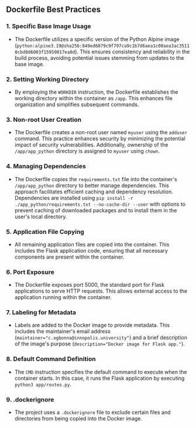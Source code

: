 ## Dockerfile Best Practices

### 1. Specific Base Image Usage
- The Dockerfile utilizes a specific version of the Python Alpine image (`python:alpine3.19@sha256:849ed6079c9f797ca9c1b7d6aea1c00aea3ac35110cbd0d6003f15950017ea8d`). This ensures consistency and reliability in the build process, avoiding potential issues stemming from updates to the base image.

### 2. Setting Working Directory
- By employing the `WORKDIR` instruction, the Dockerfile establishes the working directory within the container as `/app`. This enhances file organization and simplifies subsequent commands.

### 3. Non-root User Creation
- The Dockerfile creates a non-root user named `myuser` using the `adduser` command. This practice enhances security by minimizing the potential impact of security vulnerabilities. Additionally, ownership of the `/app/app_python` directory is assigned to `myuser` using `chown`.

### 4. Managing Dependencies
- The Dockerfile copies the `requirements.txt` file into the container's `/app/app_python` directory to better manage dependencies. This approach facilitates efficient caching and dependency resolution. Dependencies are installed using `pip install -r ./app_python/requirements.txt --no-cache-dir --user` with options to prevent caching of downloaded packages and to install them in the user's local directory.

### 5. Application File Copying
- All remaining application files are copied into the container. This includes the Flask application code, ensuring that all necessary components are present within the container.

### 6. Port Exposure
- The Dockerfile exposes port 5000, the standard port for Flask applications to serve HTTP requests. This allows external access to the application running within the container.

### 7. Labeling for Metadata
- Labels are added to the Docker image to provide metadata. This includes the maintainer's email address (`maintainer="c.ogbonna@innopolis.university"`) and a brief description of the image's purpose (`description="Docker image for Flask app."`).

### 8. Default Command Definition
- The `CMD` instruction specifies the default command to execute when the container starts. In this case, it runs the Flask application by executing `python3 app/routes.py`.

### 9. .dockerignore
- The project uses a `.dockerignore` file to exclude certain files and directories from being copied into the Docker image.